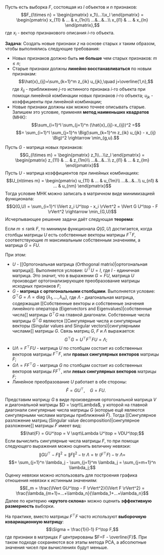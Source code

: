 Пусть есть выборка $F$, состоящая из $l$ объектов и $n$ признаков:$$F_{l\times n} = \begin{pmatrix} x_1\\...\\x_l \end{pmatrix} = \begin{pmatrix} x_{11} & ... & x_{1n}\\ ...&...&...\\ x_{l1} & ... & x_{ln} \end{pmatrix},$$где $x_i$ - вектор признакового описания $i$-го объекта.

**Задача**:
Создать новые признаки $z$ на основе старых $x$ таким образом, чтобы выполнялись следующие требования:
- Новых признаков должно быть **не больше** чем старых признаков: $m \leq n$;
- Старые признаки должны **линейно восстанавливаться** по новым признакам:$$\hat{x}_{ij}=\sum_{k=1}^m z_{ik} u_{jk},\quad j=\overline{1,n},$$где $\hat{x}_{ij}$ - приближение $j$-го истинного признака $i$-го объекта при помощи линейной комбинации новых признаков $i$-го объекта; $u_{jk}$ - коэффициенты при линейной комбинации;
- Новые признаки должны как можно точнее описывать старые. Запишем это условие, применяя **метод наименьших квадратов** (МНК):$$\sum_{i=1}^l \sum_{j=1}^n (\hat{x}_{ij}-x_{ij})^2 =$$$$= \sum_{i=1}^l \sum_{j=1}^n \Big(\sum_{k=1}^m z_{ik} u_{jk} - x_{ij} \Big)^2 \rightarrow \min_{g,u}.$$

Пусть $G$ - матрица новых признаков:$$G_{l\times m} = \begin{pmatrix} z_1\\...\\z_l \end{pmatrix} = \begin{pmatrix} z_{11} & ... & z_{1m}\\ ...&...&...\\ z_{l1} & ... & z_{lm} \end{pmatrix}$$Пусть $U$ - матрица коэффициентов при линейных комбинациях:$$U_{n\times m} = \begin{pmatrix} u_{11} & ... & u_{1m}\\ ...&...&...\\ u_{n1} & ... & u_{nm} \end{pmatrix}$$Тогда условие МНК можно записать в матричном виде минимизацией функционала:$$Q(G,U) = \sum_{i=1}^l \lVert z_i U^\top - x_i \rVert^2 = \lVert G U^\top - F \rVert^2 \rightarrow \min_{G,U}$$Исчерпывающее решение задачи даёт следующая **теорема**:

Если $m \leq \text{rank}\ F$, то минимум функционала $Q(G,U)$ достигается, когда столбцы матрицы $U$ есть собственные векторы матрицы $F^\top F$, соответствующие $m$ максимальным собственным значениям, а матрица $G = FU$.

При этом:
- $U$ - [[Ортогональная матрица (Orthogonal matrix)|ортогональная матрица]]. Выполняется условие: $U^\top U = I$, где $I$ - единичная матрица. Это значит, что в выражении $G = FU$, матрица $U$ производит ортогонализирующее преобразование матрицы исходных признаков $F$;
- $G$ - **матрица с ортогональными столбцами**. Выполняется условие: $G^\top G = \Lambda = \text{diag}\ (\lambda_1,...,\lambda_m)$, где $\Lambda$ - диагональная матрица, содержащая [[Собственные векторы и собственные значения линейного оператора (Eigenvectors and Eigenvalues)|собственные числа]] матрицы $G^\top G$ на главной диагонали. Собственные числа матрицы $G^\top G$ являются [[Сингулярные числа и сингулярные векторы (Singular values and Singular vectors)|сингулярными числами]] матрицы $G$. Связь матриц $G$, $F$ и $\Lambda$ выражается:$$G^\top G = U^\top F^\top F U = \Lambda;$$
- $U\Lambda = F^\top F U$ - матрица $U$ по столбцам состоит из собственных векторов матрицы $F^\top F$, или **правых сингулярных векторов** матрицы $F$;
- $G\Lambda = F F^\top G$ - матрица $G$ по столбцам состоит из собственных векторов матрицы $F F^\top$, или **левых сингулярных векторов** матрицы $F$;
- Линейное преобразование $U$ работает в обе стороны:$$\hat{F} = GU^\top,\quad G = FU.$$

Представим матрицу $G$ в виде произведения ортогональной матрица $V$ и диагональной матрицы $D = \sqrt\Lambda$, у которой на главной диагонали сингулярные числа матрицы $G$ (которые ещё являются сингулярными числами матрицы приближений $\hat{F}$). Тогда [[Сингулярное разложение матриц (Singular value decomposition)|сингулярное разложение]] матрицы $\hat{F}$ имеет вид:$$\hat{F} = GU^\top = V \sqrt\Lambda U^\top = VDU^\top;$$Если вычислить сингулярные числа матрицы $F$, то при помощи следующего выражения можно оценить величину невязки:$$\lVert GU^\top - F \rVert^2 = \lVert F \rVert^2 - \text{tr}\ \Lambda = \text{tr}\ (F^\top F) - \text{tr}\ \Lambda =$$$$= \sum_{j=1}^n \lambda_j - \sum_{j=1}^m \lambda_j = \sum_{j=m+1}^n \lambda_j;$$Оценку невязки можно использовать для построения графика отношения невязки к истинным значениям:$$E_m = \frac{\lVert GU^\top - F \rVert^2}{\lVert F \rVert^2} = \frac{\lambda_{m+1}+...+\lambda_n}{\lambda_1+...+\lambda_n}$$Далее по критерию «**крутого склона**» можно оценить **эффективную размерность** выборки.

На практике, вместо матрицы $F^\top F$ часто используют **выборочную ковариационную матрицу**:$$\Sigma = \frac{1}{l-1} F^\top F,$$где признаки в матрицах $F$ центрированы $F=F - \overline{F}$.
При таком подходе сохраняются все этапы метода PCA, а абсолютные значения чисел при вычислениях будут меньше.
